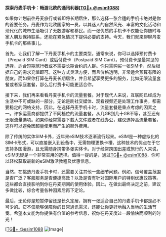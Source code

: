 **探索丹麦手机卡：畅游北欧的通讯利器[[TG💪+ @esim1088](https://t.me/s/esim1088)]**

如果你计划前往丹麦旅行或者即将长期居住，那么选择一张合适的手机卡绝对是你的首要任务。丹麦作为北欧国家的一员，以其迷人的自然风光、丰富的文化活动和现代化的城市生活吸引了无数游客和移民。而一张优质的手机卡不仅能让你随时与家人朋友保持联系，还能在紧急情况下提供必要的支持。今天，我们就来聊聊丹麦手机卡的那些事儿。

首先，让我们了解一下丹麦手机卡的主要类型。通常来说，你可以选择预付费卡（Prepaid SIM Card）或后付费卡（Postpaid SIM Card）。预付费卡是最常见的选择，适合短期旅行者或不需要长期合约的人群。你只需购买一张SIM卡，然后根据自己的需求充值即可。这种方式灵活方便，而且价格透明，非常适合预算有限的朋友。而如果你打算在丹麦长期居住，并且希望享受更多的服务，比如无限流量套餐或者家庭套餐，那么后付费卡可能更适合你。

接下来，我们再来看看丹麦手机卡的流量套餐。对于现代人来说，互联网已经成为生活中不可或缺的一部分。无论是刷社交媒体、观看视频还是处理工作事务，都需要稳定的网络支持。因此，在选择丹麦手机卡时，流量套餐是重点考虑的因素之一。许多运营商都提供了不同档位的流量套餐，从几GB到几十GB不等，甚至还有无限流量选项。如果你经常需要下载大文件或者在线办公，建议选择高流量套餐，这样可以避免因超量使用而产生的额外费用。

除了传统的实体SIM卡外，近年来eSIM技术逐渐流行起来。eSIM是一种虚拟化的SIM卡形式，可以直接嵌入到设备中，无需物理更换卡槽。这种技术的优点在于它支持多国漫游，且无需随身携带多张实体卡。对于经常跨国出差或旅行的人来说，eSIM无疑是一个非常实用的选择。值得一提的是，通过[TG💪+ @esim1088](https://t.me/s/esim1088)，你可以轻松获取最新的eSIM激活教程及优惠信息。

当然，在挑选丹麦手机卡时，还需要关注其他一些细节问题。例如，信号覆盖范围是否广泛？客服服务是否便捷高效？以及是否有针对国际用户的特别优惠政策等。这些都会直接影响到你在丹麦期间的使用体验。因此，在做出最终决定之前，建议多做比较，综合考量各种因素后再下定论。

最后，无论你是短暂停留还是长久定居，拥有一张适合自己的丹麦手机卡都是必不可少的。它不仅能够保障你的日常通讯需求，还能让你更好地融入当地的生活节奏。希望本文能为你提供有价值的参考信息，祝你在丹麦度过一段愉快而顺利的时光！

[[TG💪+ @esim1088](https://t.me/s/esim1088) ![Image](https://i.postimg.cc/4NQfJmqS/Snipaste-2025-05-13-00-14-12.png)]